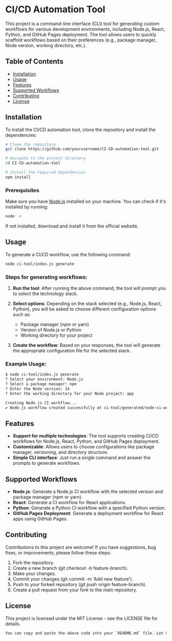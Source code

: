 # CI/CD Automation Tool

This project is a command-line interface (CLI) tool for generating custom workflows for various development environments, including Node.js, React, Python, and GitHub Pages deployment. The tool allows users to quickly scaffold workflows based on their preferences (e.g., package manager, Node version, working directory, etc.).

## Table of Contents

- [Installation](#installation)
- [Usage](#usage)
- [Features](#features)
- [Supported Workflows](#supported-workflows)
- [Contributing](#contributing)
- [License](#license)

## Installation

To install the CI/CD automation tool, clone the repository and install the dependencies:

```bash
# Clone the repository
git clone https://github.com/yourusername/CI-CD-automation-tool.git

# Navigate to the project directory
cd CI-CD-automation-tool

# Install the required dependencies
npm install
```

### Prerequisites

Make sure you have [Node.js](https://nodejs.org/) installed on your machine. You can check if it's installed by running:

```bash
node -v
```

If not installed, download and install it from the official website.

## Usage

To generate a CI/CD workflow, use the following command:

```bash
node ci-tool/index.js generate
```

### Steps for generating workflows:

1.  **Run the tool**: After running the above command, the tool will prompt you to select the technology stack.
2.  **Select options**: Depending on the stack selected (e.g., Node.js, React, Python), you will be asked to choose different configuration options such as:

    - Package manager (npm or yarn)
    - Version of Node.js or Python
    - Working directory for your project

3.  **Create the workflow**: Based on your responses, the tool will generate the appropriate configuration file for the selected stack.

### Example Usage:

```bash
$ node ci-tool/index.js generate
? Select your environment: Node.js
? Select a package manager: npm
? Enter the Node version: 14
? Enter the working directory for your Node project: app

Creating Node.js CI workflow...
✔ Node.js workflow created successfully at ci-tool/generated/node-ci-workflow.yml
```

## Features

- **Support for multiple technologies**: The tool supports creating CI/CD workflows for Node.js, React, Python, and GitHub Pages deployment.
- **Customizable**: Allows users to choose configurations like package manager, versioning, and directory structure.
- **Simple CLI interface**: Just run a single command and answer the prompts to generate workflows.

## Supported Workflows

- **Node.js**: Generate a Node.js CI workflow with the selected version and package manager (npm or yarn).
- **React**: Generate a CI workflow for React applications.
- **Python**: Generate a Python CI workflow with a specified Python version.
- **GitHub Pages Deployment**: Generate a deployment workflow for React apps using GitHub Pages.

## Contributing

Contributions to this project are welcome! If you have suggestions, bug fixes, or improvements, please follow these steps:

1.  Fork the repository.
2.  Create a new branch (git checkout -b feature-branch).
3.  Make your changes.
4.  Commit your changes (git commit -m 'Add new feature').
5.  Push to your forked repository (git push origin feature-branch).
6.  Create a pull request from your fork to the main repository.

## License

This project is licensed under the MIT License - see the LICENSE file for details.

```bash
You can copy and paste the above code into your `README.md` file. Let me know if you need any further modifications!
```
